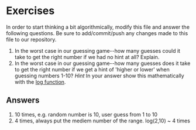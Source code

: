 # Exercises

In order to start thinking a bit algorithmically, modify this file and answer the following questions. Be sure to add/commit/push any changes made to this file to our repository.

1. In the worst case in our guessing game--how many guesses could it take to get the right number if we had no hint at all? Explain.
2. In the worst case in our guessing game--how many guesses does it take to get the right number if we get a hint of 'higher or lower' when guessing numbers 1-10? *Hint* In your answer show this mathematically with the [log function](https://www.mathsisfun.com/algebra/logarithms.html).

## Answers

1. 10 times, e.g. random number is 10, user guess from 1 to 10
2. 4 times, always put the mediem number of the range. log(2,10) ~ 4 times
